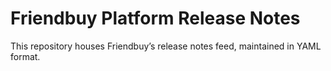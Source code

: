 # Friendbuy Platform Release Notes
This repository houses Friendbuy’s release notes feed, maintained in YAML format.
